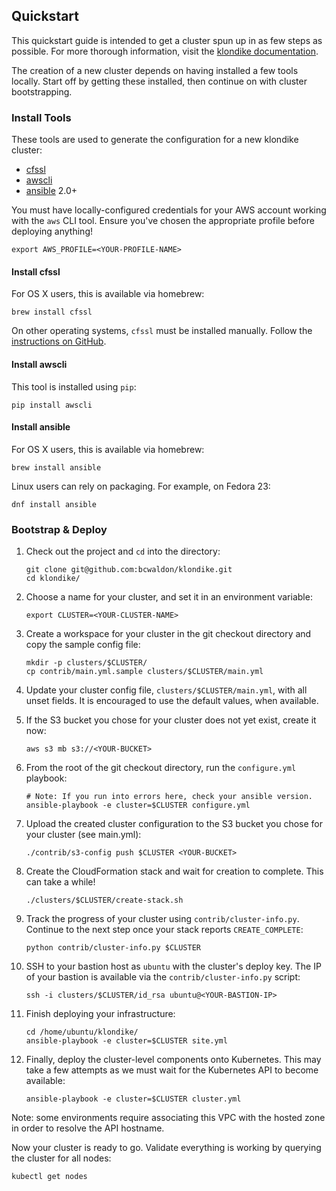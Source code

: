 ## Quickstart

This quickstart guide is intended to get a cluster spun up in as few steps as possible.
For more thorough information, visit the [klondike documentation](https://github.com/bcwaldon/klondike/tree/master/docs/index.md).

The creation of a new cluster depends on having installed a few tools locally.
Start off by getting these installed, then continue on with cluster bootstrapping.

### Install Tools

These tools are used to generate the configuration for a new klondike cluster:

- [cfssl](https://github.com/cloudflare/cfssl)
- [awscli](https://aws.amazon.com/cli/)
- [ansible](https://www.ansible.com/) 2.0+

You must have locally-configured credentials for your AWS account working with the `aws` CLI tool.
Ensure you've chosen the appropriate profile before deploying anything!

```
export AWS_PROFILE=<YOUR-PROFILE-NAME>
```

#### Install cfssl

For OS X users, this is available via homebrew:

```
brew install cfssl
```

On other operating systems, `cfssl` must be installed manually.
Follow the [instructions on GitHub](https://github.com/cloudflare/cfssl#installation).

#### Install awscli

This tool is installed using `pip`:

```
pip install awscli
```

#### Install ansible

For OS X users, this is available via homebrew:

```
brew install ansible
```

Linux users can rely on packaging.
For example, on Fedora 23:

```
dnf install ansible
```

### Bootstrap & Deploy

1. Check out the project and `cd` into the directory:

	```
	git clone git@github.com:bcwaldon/klondike.git
	cd klondike/
	```

1. Choose a name for your cluster, and set it in an environment variable:

	```
	export CLUSTER=<YOUR-CLUSTER-NAME>
	```

1. Create a workspace for your cluster in the git checkout directory and copy the sample config file:

	```
	mkdir -p clusters/$CLUSTER/
	cp contrib/main.yml.sample clusters/$CLUSTER/main.yml
	```

1. Update your cluster config file, `clusters/$CLUSTER/main.yml`, with all unset fields. It is encouraged to use the default values, when available.

1. If the S3 bucket you chose for your cluster does not yet exist, create it now:

	```
	aws s3 mb s3://<YOUR-BUCKET>
	```

1. From the root of the git checkout directory, run the `configure.yml` playbook:

	```
	# Note: If you run into errors here, check your ansible version.
	ansible-playbook -e cluster=$CLUSTER configure.yml
	```

1. Upload the created cluster configuration to the S3 bucket you chose for your cluster (see main.yml):

	```
	./contrib/s3-config push $CLUSTER <YOUR-BUCKET>
	```

1. Create the CloudFormation stack and wait for creation to complete. This can take a while!

	```
	./clusters/$CLUSTER/create-stack.sh
	```

1. Track the progress of your cluster using `contrib/cluster-info.py`. Continue to the next step once your stack reports `CREATE_COMPLETE`:

	```
	python contrib/cluster-info.py $CLUSTER
	```

1. SSH to your bastion host as `ubuntu` with the cluster's deploy key. The IP of your bastion is available via the `contrib/cluster-info.py` script:

	```
	ssh -i clusters/$CLUSTER/id_rsa ubuntu@<YOUR-BASTION-IP>
	```

1. Finish deploying your infrastructure:

	```
	cd /home/ubuntu/klondike/
	ansible-playbook -e cluster=$CLUSTER site.yml
	```

1. Finally, deploy the cluster-level components onto Kubernetes. This may take a few attempts as we must wait for the Kubernetes API to become available:

	```
	ansible-playbook -e cluster=$CLUSTER cluster.yml
	```

Note: some environments require associating this VPC with the hosted zone in
order to resolve the API hostname.

Now your cluster is ready to go.
Validate everything is working by querying the cluster for all nodes:

```
kubectl get nodes
```
